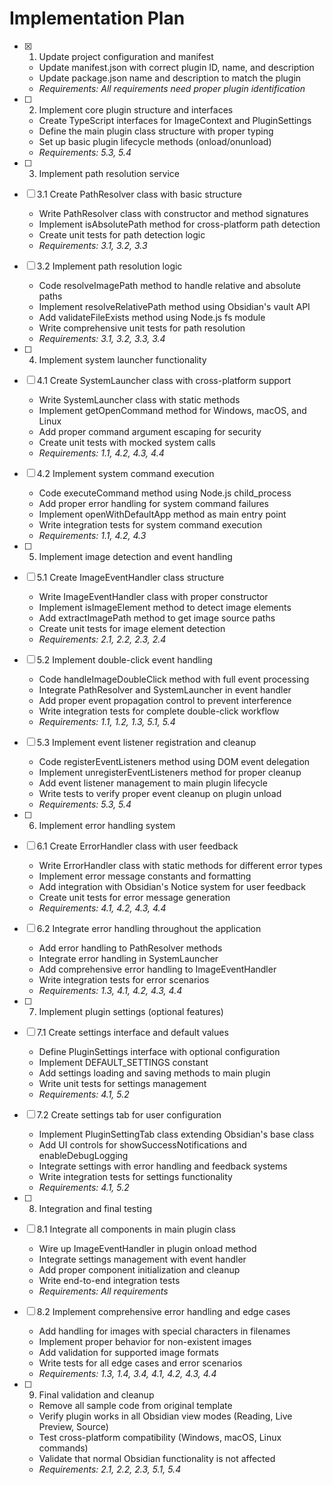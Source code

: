 # Implementation Plan

- [x] 1. Update project configuration and manifest





  - Update manifest.json with correct plugin ID, name, and description
  - Update package.json name and description to match the plugin
  - _Requirements: All requirements need proper plugin identification_

- [ ] 2. Implement core plugin structure and interfaces
  - Create TypeScript interfaces for ImageContext and PluginSettings
  - Define the main plugin class structure with proper typing
  - Set up basic plugin lifecycle methods (onload/onunload)
  - _Requirements: 5.3, 5.4_

- [ ] 3. Implement path resolution service
- [ ] 3.1 Create PathResolver class with basic structure
  - Write PathResolver class with constructor and method signatures
  - Implement isAbsolutePath method for cross-platform path detection
  - Create unit tests for path detection logic
  - _Requirements: 3.1, 3.2, 3.3_

- [ ] 3.2 Implement path resolution logic
  - Code resolveImagePath method to handle relative and absolute paths
  - Implement resolveRelativePath method using Obsidian's vault API
  - Add validateFileExists method using Node.js fs module
  - Write comprehensive unit tests for path resolution
  - _Requirements: 3.1, 3.2, 3.3, 3.4_

- [ ] 4. Implement system launcher functionality
- [ ] 4.1 Create SystemLauncher class with cross-platform support
  - Write SystemLauncher class with static methods
  - Implement getOpenCommand method for Windows, macOS, and Linux
  - Add proper command argument escaping for security
  - Create unit tests with mocked system calls
  - _Requirements: 1.1, 4.2, 4.3, 4.4_

- [ ] 4.2 Implement system command execution
  - Code executeCommand method using Node.js child_process
  - Add proper error handling for system command failures
  - Implement openWithDefaultApp method as main entry point
  - Write integration tests for system command execution
  - _Requirements: 1.1, 4.2, 4.3_

- [ ] 5. Implement image detection and event handling
- [ ] 5.1 Create ImageEventHandler class structure
  - Write ImageEventHandler class with proper constructor
  - Implement isImageElement method to detect image elements
  - Add extractImagePath method to get image source paths
  - Create unit tests for image element detection
  - _Requirements: 2.1, 2.2, 2.3, 2.4_

- [ ] 5.2 Implement double-click event handling
  - Code handleImageDoubleClick method with full event processing
  - Integrate PathResolver and SystemLauncher in event handler
  - Add proper event propagation control to prevent interference
  - Write integration tests for complete double-click workflow
  - _Requirements: 1.1, 1.2, 1.3, 5.1, 5.4_

- [ ] 5.3 Implement event listener registration and cleanup
  - Code registerEventListeners method using DOM event delegation
  - Implement unregisterEventListeners method for proper cleanup
  - Add event listener management to main plugin lifecycle
  - Write tests to verify proper event cleanup on plugin unload
  - _Requirements: 5.3, 5.4_

- [ ] 6. Implement error handling system
- [ ] 6.1 Create ErrorHandler class with user feedback
  - Write ErrorHandler class with static methods for different error types
  - Implement error message constants and formatting
  - Add integration with Obsidian's Notice system for user feedback
  - Create unit tests for error message generation
  - _Requirements: 4.1, 4.2, 4.3, 4.4_

- [ ] 6.2 Integrate error handling throughout the application
  - Add error handling to PathResolver methods
  - Integrate error handling in SystemLauncher
  - Add comprehensive error handling to ImageEventHandler
  - Write integration tests for error scenarios
  - _Requirements: 1.3, 4.1, 4.2, 4.3, 4.4_

- [ ] 7. Implement plugin settings (optional features)
- [ ] 7.1 Create settings interface and default values
  - Define PluginSettings interface with optional configuration
  - Implement DEFAULT_SETTINGS constant
  - Add settings loading and saving methods to main plugin
  - Write unit tests for settings management
  - _Requirements: 4.1, 5.2_

- [ ] 7.2 Create settings tab for user configuration
  - Implement PluginSettingTab class extending Obsidian's base class
  - Add UI controls for showSuccessNotifications and enableDebugLogging
  - Integrate settings with error handling and feedback systems
  - Write integration tests for settings functionality
  - _Requirements: 4.1, 5.2_

- [ ] 8. Integration and final testing
- [ ] 8.1 Integrate all components in main plugin class
  - Wire up ImageEventHandler in plugin onload method
  - Integrate settings management with event handler
  - Add proper component initialization and cleanup
  - Write end-to-end integration tests
  - _Requirements: All requirements_

- [ ] 8.2 Implement comprehensive error handling and edge cases
  - Add handling for images with special characters in filenames
  - Implement proper behavior for non-existent images
  - Add validation for supported image formats
  - Write tests for all edge cases and error scenarios
  - _Requirements: 1.3, 1.4, 3.4, 4.1, 4.2, 4.3, 4.4_

- [ ] 9. Final validation and cleanup
  - Remove all sample code from original template
  - Verify plugin works in all Obsidian view modes (Reading, Live Preview, Source)
  - Test cross-platform compatibility (Windows, macOS, Linux commands)
  - Validate that normal Obsidian functionality is not affected
  - _Requirements: 2.1, 2.2, 2.3, 5.1, 5.4_